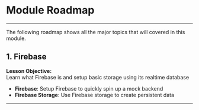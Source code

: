 # Module Roadmap

---

The following roadmap shows all the major topics that will covered in this module.

## **1. Firebase**
**Lesson Objective:**  
Learn what Firebase is and setup basic storage using its realtime database

- **Firebase**: Setup Firebase to quickly spin up a mock backend
- **Firebase Storage**: Use Firebase storage to create persistent data

---